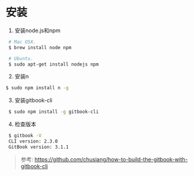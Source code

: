 # 安装
1.  安装node.js和npm

```bash
 # Mac OSX.
 $ brew install node npm

 # Ubuntu.
 $ sudo apt-get install nodejs npm
```
2.  安装n
```bash
$ sudo npm install n -g
```

3. 安装gitbook-cli
```bash
 $ sudo npm install -g gitbook-cli
```
4. 检查版本
```bash
 $ gitbook -V
 CLI version: 2.3.0
 GitBook version: 3.1.1
```
> 参考: https://github.com/chusiang/how-to-build-the-gitbook-with-gitbook-cli

